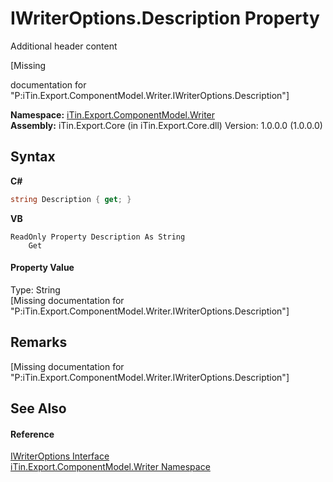 # IWriterOptions.Description Property 
Additional header content 

\[Missing <summary> documentation for "P:iTin.Export.ComponentModel.Writer.IWriterOptions.Description"\]

**Namespace:**&nbsp;<a href="37973b78-6b66-1218-9d7d-14680ab2aeda">iTin.Export.ComponentModel.Writer</a><br />**Assembly:**&nbsp;iTin.Export.Core (in iTin.Export.Core.dll) Version: 1.0.0.0 (1.0.0.0)

## Syntax

**C#**<br />
``` C#
string Description { get; }
```

**VB**<br />
``` VB
ReadOnly Property Description As String
	Get
```


#### Property Value
Type: String<br />\[Missing <value> documentation for "P:iTin.Export.ComponentModel.Writer.IWriterOptions.Description"\]

## Remarks
\[Missing <remarks> documentation for "P:iTin.Export.ComponentModel.Writer.IWriterOptions.Description"\]

## See Also


#### Reference
<a href="7dc19c86-bbb3-e4b8-ec21-c39d72810221">IWriterOptions Interface</a><br /><a href="37973b78-6b66-1218-9d7d-14680ab2aeda">iTin.Export.ComponentModel.Writer Namespace</a><br />